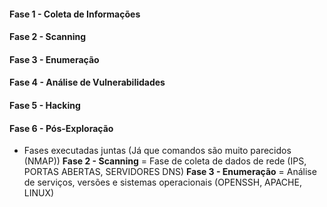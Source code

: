 <h4> Fase 1 - Coleta de Informações </h4>
<h4> Fase 2 - Scanning </h4>
<h4> Fase 3 - Enumeração </h4>
<h4> Fase 4 - Análise de Vulnerabilidades </h4>
<h4> Fase 5 - Hacking </h4>
<h4> Fase 6 - Pós-Exploração </h4> 

- Fases executadas juntas (Já que comandos são muito parecidos (NMAP))
__Fase 2 - Scanning__ = Fase de coleta de dados de rede (IPS, PORTAS ABERTAS, SERVIDORES DNS)
__Fase 3 - Enumeração__ = Análise de serviços, versões e sistemas operacionais (OPENSSH, APACHE, LINUX)


